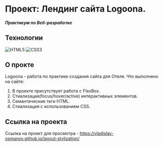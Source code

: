 # Проект: Лендинг сайта Logoona.
##### Практикум по Веб-разработке

## Технологии
![HTML5](https://img.shields.io/badge/-HTML5-e34f26?logo=html5&logoColor=white)
![CSS3](https://img.shields.io/badge/-CSS3-1572b6?logo=css3&logoColor=white)

## О прокте
Logoona - работа по практике создания сайта для Отеля. 
Что выполнено на сайте:
1. В проекте присутствует работа с FlexBox.
2. Стиализация(focus/hover/active) интерактивных элементов.
3. Cемантические теги HTML.
4. Стиализация с использованием CSS.

## Ссылка на проекта
Ссылка на проект для просмотра - https://vladislav-osmanov.github.io/layout-stylization/
